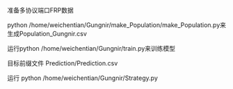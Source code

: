 


准备多协议端口FRP数据

python /home/weichentian/Gungnir/make_Population/make_Population.py来生成Population_Gungnir.csv


运行python /home/weichentian/Gungnir/train.py来训练模型

目标前缀文件 Prediction/Prediction.csv

运行 python /home/weichentian/Gungnir/Strategy.py


